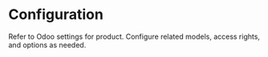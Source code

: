 # Configuration

Refer to Odoo settings for product. Configure related models, access rights, and options as needed.

